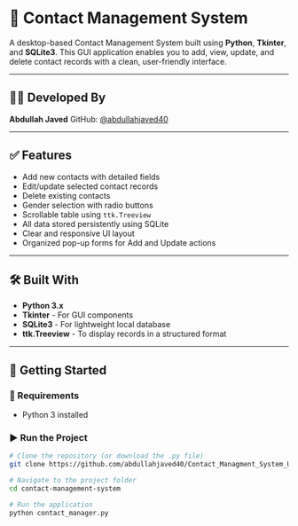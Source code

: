 # 📇 Contact Management System

A desktop-based Contact Management System built using **Python**, **Tkinter**, and **SQLite3**. This GUI application enables you to add, view, update, and delete contact records with a clean, user-friendly interface.

---

## 🧑‍💻 Developed By

**Abdullah Javed**
GitHub: [@abdullahjaved40](https://github.com/abdullahjaved40)

---

## ✅ Features

- Add new contacts with detailed fields
- Edit/update selected contact records
- Delete existing contacts
- Gender selection with radio buttons
- Scrollable table using `ttk.Treeview`
- All data stored persistently using SQLite
- Clear and responsive UI layout
- Organized pop-up forms for Add and Update actions

---

## 🛠️ Built With

- **Python 3.x**
- **Tkinter** - For GUI components
- **SQLite3** - For lightweight local database
- **ttk.Treeview** - To display records in a structured format

---

## 🚀 Getting Started

### 🔧 Requirements

- Python 3 installed

### ▶️ Run the Project

```bash
# Clone the repository (or download the .py file)
git clone https://github.com/abdullahjaved40/Contact_Managment_System_Using_python

# Navigate to the project folder
cd contact-management-system

# Run the application
python contact_manager.py
